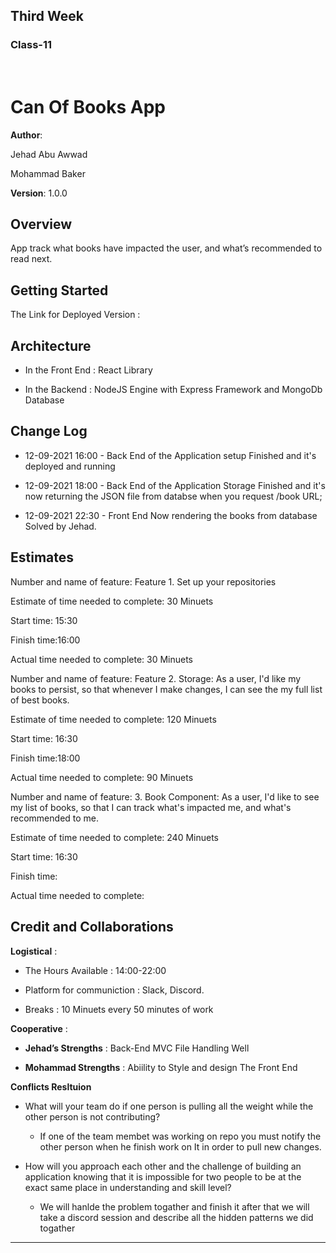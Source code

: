 ## **Third Week**

### **Class-11**

<br/>

# Can Of Books App

**Author**:  

Jehad Abu Awwad

Mohammad Baker

**Version**: 1.0.0

## Overview

App track what books have impacted the user, and what’s recommended to read next. 

## Getting Started 

The Link for Deployed Version :  

## Architecture 

* In the Front End : React Library 

* In the Backend : NodeJS Engine with Express Framework and MongoDb Database  

## Change Log 

* 12-09-2021 16:00 - Back End of the Application setup Finished and it's deployed 
and running

* 12-09-2021 18:00 - Back End of the Application Storage Finished and it's now returning the JSON file from databse when you request /book URL; 

* 12-09-2021 22:30 - Front End Now rendering the books from database Solved by Jehad.

## Estimates

Number and name of feature: Feature 1. Set up your repositories

Estimate of time needed to complete: 30 Minuets

Start time: 15:30

Finish time:16:00  

Actual time needed to complete: 30 Minuets

Number and name of feature: Feature 2. Storage: As a user, I'd like my books to persist, so that whenever I make changes, I can see the my full list of best books.

Estimate of time needed to complete: 120 Minuets

Start time: 16:30

Finish time:18:00

Actual time needed to complete: 90 Minuets

Number and name of feature: 3. Book Component: As a user, I'd like to see my list of books, so that I can track what's impacted me, and what's recommended to me.

Estimate of time needed to complete: 240 Minuets

Start time: 16:30

Finish time: 

Actual time needed to complete: 

## Credit and Collaborations

**Logistical** :
* The Hours Available : 14:00-22:00

* Platform for communiction : Slack, Discord.

* Breaks : 10 Minuets every 50 minutes of work

**Cooperative** :

* **Jehad’s Strengths** : Back-End MVC File Handling Well

* **Mohammad Strengths** : Abiility to Style and design The Front End

**Conflicts Resltuion**

* What will your team do if one person is pulling all the weight while the other person is not contributing?

    - If one of the team membet was working on repo you must notify the other person when he finish work on It in order to pull new changes. 

* How will you approach each other and the challenge of building an application knowing that it is impossible for two people to be at the exact same place in understanding and skill level? 

    - We will hanlde the problem togather and finish it after that we will take a discord session and describe all the hidden patterns we did togather 

------------------------------------------------------------------------------------------------------------------------  
